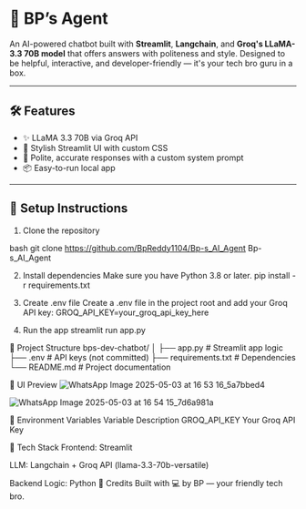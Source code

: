# 🤖 BP’s Agent

An AI-powered chatbot built with **Streamlit**, **Langchain**, and **Groq's LLaMA-3.3 70B model** that offers answers with politeness and style. Designed to be helpful, interactive, and developer-friendly — it's your tech bro guru in a box.

---

## 🛠 Features

- ✨ LLaMA 3.3 70B via Groq API
- 🎨 Stylish Streamlit UI with custom CSS
- 🧠 Polite, accurate responses with a custom system prompt
- 📦 Easy-to-run local app

---

## 🚀 Setup Instructions

 1. Clone the repository

bash
git clone https://github.com/BpReddy1104/Bp-s_AI_Agent
Bp-s_AI_Agent

2. Install dependencies
Make sure you have Python 3.8 or later.
pip install -r requirements.txt

3. Create .env file
Create a .env file in the project root and add your Groq API key:
GROQ_API_KEY=your_groq_api_key_here

4. Run the app
streamlit run app.py

📁 Project Structure
bps-dev-chatbot/
│
├── app.py             # Streamlit app logic
├── .env               # API keys (not committed)
├── requirements.txt   # Dependencies
└── README.md          # Project documentation

📸 UI Preview
![WhatsApp Image 2025-05-03 at 16 53 16_5a7bbed4](https://github.com/user-attachments/assets/c7d4c965-0b9c-460d-b94c-0ef4947c65da)

![WhatsApp Image 2025-05-03 at 16 54 15_7d6a981a](https://github.com/user-attachments/assets/73a85fd4-88ce-45a9-b379-b9ceadb39c97)


🔐 Environment Variables
Variable	Description
GROQ_API_KEY	Your Groq API Key

🧠 Tech Stack
Frontend: Streamlit

LLM: Langchain + Groq API (llama-3.3-70b-versatile)

Backend Logic: Python
🤝 Credits
Built with 💻 by BP — your friendly tech bro.
